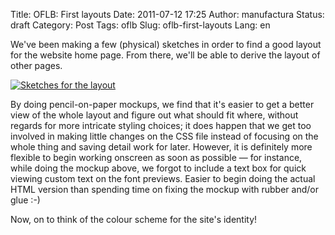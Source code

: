 Title: OFLB: First layouts
Date: 2011-07-12 17:25
Author: manufactura
Status: draft
Category: Post
Tags: oflb
Slug: oflb-first-layouts
Lang: en

We've been making a few (physical) sketches in order to find a good
layout for the website home page. From there, we'll be able to derive
the layout of other pages.

[![Sketches for the layout]({filename}/media/IMAG0166-1024x613.jpg "Home page sketch")]({filename}/media/IMAG0166.jpg)

By doing pencil-on-paper mockups, we find that it's easier to get a
better view of the whole layout and figure out what should fit where,
without regards for more intricate styling choices; it does happen that
we get too involved in making little changes on the CSS file instead of
focusing on the whole thing and saving detail work for later. However,
it is definitely more flexible to begin working onscreen as soon as
possible — for instance, while doing the mockup above, we forgot to
include a text box for quick viewing custom text on the font previews.
Easier to begin doing the actual HTML version than spending time on
fixing the mockup with rubber and/or glue :-)

Now, on to think of the colour scheme for the site's identity!

